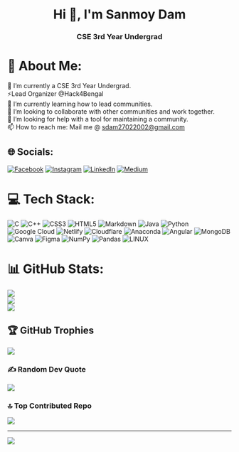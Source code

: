 <h1 align="center">Hi 👋, I'm Sanmoy Dam</h1>
<h3 align="center">CSE 3rd Year Undergrad</h3>
	

# 💫 About Me:
🔭 I’m currently a CSE 3rd Year Undergrad.<br>⚡Lead Organizer @Hack4Bengal<br>🌱 I’m currently learning how to lead communities.<br>👯 I’m looking to collaborate with other communities and work together.<br>🤔 I’m looking for help with a tool for maintaining a community.<br>📫 How to reach me: Mail me @ sdam27022002@gmail.com


## 🌐 Socials:
[![Facebook](https://img.shields.io/badge/Facebook-%231877F2.svg?logo=Facebook&logoColor=white)](https://facebook.com/sanmoydam) [![Instagram](https://img.shields.io/badge/Instagram-%23E4405F.svg?logo=Instagram&logoColor=white)](https://instagram.com/sanmoydam) [![LinkedIn](https://img.shields.io/badge/LinkedIn-%230077B5.svg?logo=linkedin&logoColor=white)](https://linkedin.com/in/sanmoydam) [![Medium](https://img.shields.io/badge/Medium-12100E?logo=medium&logoColor=white)](https://medium.com/@sanmoydam) 

# 💻 Tech Stack:
![C](https://img.shields.io/badge/c-%2300599C.svg?style=for-the-badge&logo=c&logoColor=white) ![C++](https://img.shields.io/badge/c++-%2300599C.svg?style=for-the-badge&logo=c%2B%2B&logoColor=white) ![CSS3](https://img.shields.io/badge/css3-%231572B6.svg?style=for-the-badge&logo=css3&logoColor=white) ![HTML5](https://img.shields.io/badge/html5-%23E34F26.svg?style=for-the-badge&logo=html5&logoColor=white) ![Markdown](https://img.shields.io/badge/markdown-%23000000.svg?style=for-the-badge&logo=markdown&logoColor=white) ![Java](https://img.shields.io/badge/java-%23ED8B00.svg?style=for-the-badge&logo=java&logoColor=white) ![Python](https://img.shields.io/badge/python-3670A0?style=for-the-badge&logo=python&logoColor=ffdd54) ![Google Cloud](https://img.shields.io/badge/Google%20Cloud-%234285F4.svg?style=for-the-badge&logo=google-cloud&logoColor=white) ![Netlify](https://img.shields.io/badge/netlify-%23000000.svg?style=for-the-badge&logo=netlify&logoColor=#00C7B7) ![Cloudflare](https://img.shields.io/badge/Cloudflare-F38020?style=for-the-badge&logo=Cloudflare&logoColor=white) ![Anaconda](https://img.shields.io/badge/Anaconda-%2344A833.svg?style=for-the-badge&logo=anaconda&logoColor=white) ![Angular](https://img.shields.io/badge/angular-%23DD0031.svg?style=for-the-badge&logo=angular&logoColor=white) ![MongoDB](https://img.shields.io/badge/MongoDB-%234ea94b.svg?style=for-the-badge&logo=mongodb&logoColor=white) ![Canva](https://img.shields.io/badge/Canva-%2300C4CC.svg?style=for-the-badge&logo=Canva&logoColor=white) 	![Figma](https://img.shields.io/badge/figma-%23F24E1E.svg?style=for-the-badge&logo=figma&logoColor=white) ![NumPy](https://img.shields.io/badge/numpy-%23013243.svg?style=for-the-badge&logo=numpy&logoColor=white) ![Pandas](https://img.shields.io/badge/pandas-%23150458.svg?style=for-the-badge&logo=pandas&logoColor=white) ![LINUX](https://img.shields.io/badge/Linux-FCC624?style=for-the-badge&logo=linux&logoColor=black)
# 📊 GitHub Stats:
![](https://github-readme-stats.vercel.app/api?username=sanmoydam&theme=dark&hide_border=false&include_all_commits=true&count_private=true)<br/>
![](https://github-readme-streak-stats.herokuapp.com/?user=sanmoydam&theme=dark&hide_border=false)<br/>
![](https://github-readme-stats.vercel.app/api/top-langs/?username=sanmoydam&theme=dark&hide_border=false&include_all_commits=true&count_private=true&layout=compact)

## 🏆 GitHub Trophies
![](https://github-profile-trophy.vercel.app/?username=sanmoydam&theme=radical&no-frame=false&no-bg=true&margin-w=4)

### ✍️ Random Dev Quote
![](https://quotes-github-readme.vercel.app/api?type=horizontal&theme=radical)

### 🔝 Top Contributed Repo
![](https://github-contributor-stats.vercel.app/api?username=sanmoydam&limit=5&theme=dark&combine_all_yearly_contributions=true)

---
[![](https://visitcount.itsvg.in/api?id=sanmoydam&icon=2&color=4)](https://visitcount.itsvg.in)

<!-- Proudly created with GPRM ( https://gprm.itsvg.in ) -->
